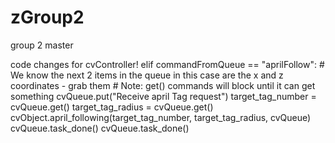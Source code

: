 # zGroup2
group 2 master


code changes for cvController!
elif commandFromQueue == "aprilFollow":
                # We know the next 2 items in the queue in this case are the x and z coordinates  - grab them
                # Note: get() commands will block until it can get something
                cvQueue.put("Receive april Tag request")
                target_tag_number = cvQueue.get()
                target_tag_radius = cvQueue.get()
                cvObject.april_following(target_tag_number, target_tag_radius, cvQueue)
                cvQueue.task_done()
		cvQueue.task_done()
